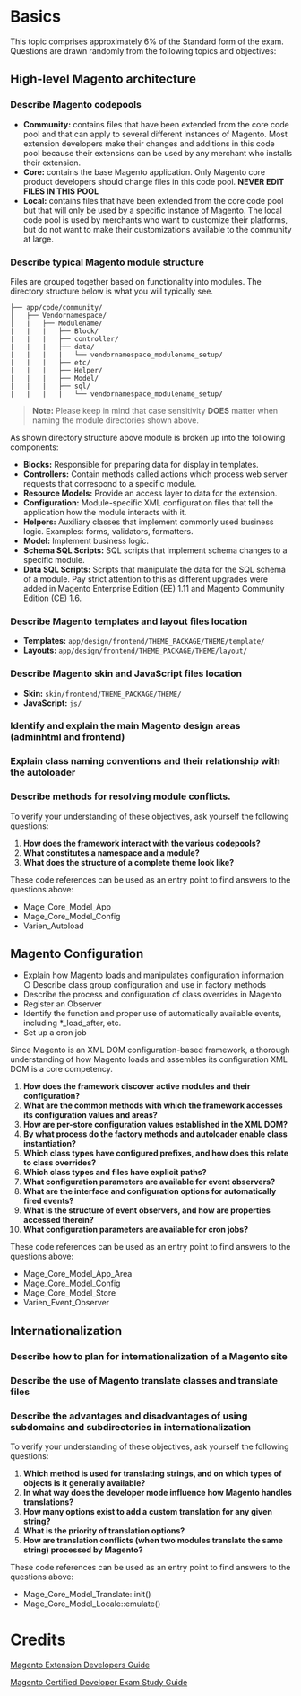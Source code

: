 # Basics

This topic comprises approximately 6% of the Standard form of the exam. Questions are
drawn randomly from the following topics and objectives:

## High-level Magento architecture

### Describe Magento codepools

- **Community:** contains files that have been extended from the core code pool and that can apply to several different instances of Magento. Most extension developers make their changes and additions in this code pool because their extensions can be used by any merchant who installs their extension.
- **Core:** contains the base Magento application. Only Magento core product developers should change files in this code pool. **NEVER EDIT FILES IN THIS POOL**
- **Local:** contains files that have been extended from the core code pool but that will only be used by a specific instance of Magento. The local code pool is used by merchants who want to customize their platforms, but do not want to make their customizations available to the community at large.


### Describe typical Magento module structure

Files are grouped together based on functionality into modules. The directory structure below is what you will typically see.

```
├── app/code/community/
│   ├── Vendornamespace/
│   |   ├── Modulename/
|   |   |   ├── Block/
|   |   |   ├── controller/
|   |   |   ├── data/
|   |   |   |   └── vendornamespace_modulename_setup/
|   |   |   ├── etc/
|   |   |   ├── Helper/
|   |   |   ├── Model/
|   |   |   ├── sql/
|   |   |   |   └── vendornamespace_modulename_setup/
```
> **Note:** Please keep in mind that case sensitivity **DOES** matter when naming the module directories shown above.

As shown directory structure above module is broken up into the following components:

- **Blocks:** Responsible for preparing data for display in templates.
- **Controllers:** Contain methods called actions which process web server requests that correspond to a specific module.
- **Resource Models:** Provide an access layer to data for the extension.
- **Configuration:** Module-specific XML configuration files that tell the application how the module interacts with it.
- **Helpers:** Auxiliary classes that implement commonly used business logic. Examples: forms, validators, formatters.
- **Model:** Implement business logic.
- **Schema SQL Scripts:** SQL scripts that implement schema changes to a specific module.
- **Data SQL Scripts:** Scripts that manipulate the data for the SQL schema of a module. Pay strict attention to this as different upgrades were added in Magento Enterprise Edition (EE) 1.11 and Magento Community Edition (CE) 1.6.

### Describe Magento templates and layout files location

- **Templates:** `app/design/frontend/THEME_PACKAGE/THEME/template/`
- **Layouts:** `app/design/frontend/THEME_PACKAGE/THEME/layout/`

### Describe Magento skin and JavaScript files location

- **Skin:** `skin/frontend/THEME_PACKAGE/THEME/`
- **JavaScript:** `js/`

### Identify and explain the main Magento design areas (adminhtml and frontend)

### Explain class naming conventions and their relationship with the autoloader

### Describe methods for resolving module conflicts.

To verify your understanding of these objectives, ask yourself the following questions:


1. **How does the framework interact with the various codepools?**
2. **What constitutes a namespace and a module?**
3. **What does the structure of a complete theme look like?**


These code references can be used as an entry point to find answers to the questions above:

- Mage_Core_Model_App
- Mage_Core_Model_Config
- Varien_Autoload

## Magento Configuration

- Explain how Magento loads and manipulates configuration information ○ Describe class group configuration and use in factory methods
- Describe the process and configuration of class overrides in Magento
- Register an Observer
- Identify the function and proper use of automatically available events, including *_load_after, etc.
- Set up a cron job

Since Magento is an XML DOM configuration-based framework, a thorough understanding of how Magento loads and assembles its configuration XML DOM is a core competency.

1. **How does the framework discover active modules and their configuration?**
2. **What are the common methods with which the framework accesses its configuration values and areas?**
3. **How are per-store configuration values established in the XML DOM?**
4. **By what process do the factory methods and autoloader enable class instantiation?**
5. **Which class types have configured prefixes, and how does this relate to class overrides?**
6. **Which class types and files have explicit paths?**
7. **What configuration parameters are available for event observers?**
8. **What are the interface and configuration options for automatically fired events?**
9. **What is the structure of event observers, and how are properties accessed therein?**
10. **What configuration parameters are available for cron jobs?**

These code references can be used as an entry point to find answers to the questions above:

- Mage_Core_Model_App_Area 
- Mage_Core_Model_Config
- Mage_Core_Model_Store
- Varien_Event_Observer

## Internationalization

### Describe how to plan for internationalization of a Magento site
### Describe the use of Magento translate classes and translate files
### Describe the advantages and disadvantages of using subdomains and subdirectories in internationalization

To verify your understanding of these objectives, ask yourself the following questions:

1. **Which method is used for translating strings, and on which types of objects is it generally available?**
2. **In what way does the developer mode influence how Magento handles translations?**
3. **How many options exist to add a custom translation for any given string?**
4. **What is the priority of translation options?**
5. **How are translation conflicts (when two modules translate the same string) processed by Magento?**

These code references can be used as an entry point to find answers to the questions above:

- Mage_Core_Model_Translate::init()
- Mage_Core_Model_Locale::emulate()

# Credits

[Magento Extension Developers Guide](http://info2.magento.com/rs/magentosoftware/images/Magento-Extension-Developers-Guide-v1.0.pdf)

[Magento Certified Developer Exam Study Guide](http://info2.magento.com/rs/magentosoftware/images/Certification-Study-Guide-MCD-v1.pdf)
